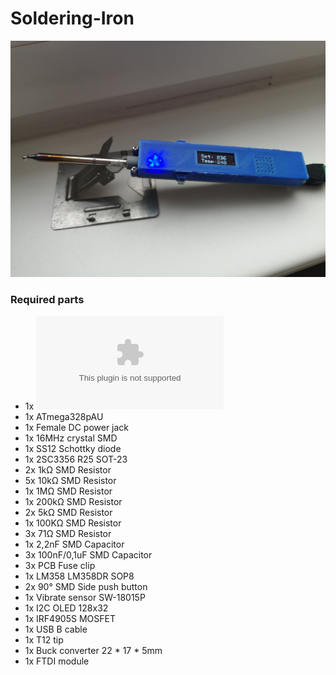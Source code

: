 # Soldering-Iron

![Soldering Iron](Eagle%20file/Soldering%20Iron%20V2/SolderingIron_1.jpg)

### Required parts
* 1x ![Soldering iron PCB](https://github.com/MarvinsTech/Soldering-Iron/tree/master/Eagle%20file/Soldering%20Iron%20V2/GerberFile.zip)
* 1x ATmega328pAU
* 1x Female DC power jack
* 1x 16MHz crystal SMD
* 1x SS12 Schottky diode
* 1x 2SC3356 R25 SOT-23
* 2x 1kΩ SMD Resistor
* 5x 10kΩ SMD Resistor
* 1x 1MΩ SMD Resistor
* 1x 200kΩ SMD Resistor
* 2x 5kΩ SMD Resistor
* 1x 100KΩ SMD Resistor
* 3x 71Ω SMD Resistor
* 1x 2,2nF SMD Capacitor
* 3x 100nF/0,1uF SMD Capacitor
* 3x PCB Fuse clip
* 1x LM358 LM358DR SOP8
* 2x 90° SMD Side push button 
* 1x Vibrate sensor SW-18015P
* 1x I2C OLED 128x32
* 1x IRF4905S MOSFET
* 1x USB B cable
* 1x T12 tip
* 1x Buck converter 22 * 17 * 5mm
* 1x FTDI module
